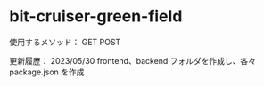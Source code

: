 # bit-cruiser-green-field

使用するメソッド：
GET
POST

更新履歴：
2023/05/30 frontend、backend フォルダを作成し、各々 package.json を作成
